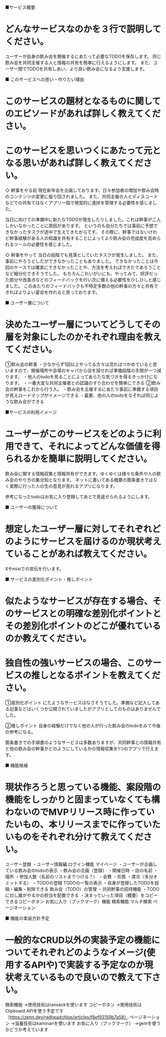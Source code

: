 ■サービス概要
# どんなサービスなのかを３行で説明してください。
ユーザーが自身の飲み会を開催するにあたって必要なTODOを保存します。
同じ飲み会を共同主催する人と情報の共有を簡単に行えるようにします。
また、ユーザー間でTODOを共有しあい、より良い飲み会になるよう支援します。

■ このサービスへの思い・作りたい理由
# このサービスの題材となるものに関してのエピソードがあれば詳しく教えてください。
# このサービスを思いつくにあたって元となる思いがあれば詳しく教えてください。
◇ 幹事をやる前
	現在新年会を企画しております。日々参加者の増加や飲み会時のコンテンツの変更に振り回されました。
  また、共同主催の人とディスコードなどでの共有ではなくアプリ一個で視覚的に進捗を管理する必要性を感じました。

  当日に向けての準備中に新たなTODOが発生したりしました。これは幹事が二人しかいなかったことに原因があります。
	というのも自分たちでは事前に予想できなかったタスクが途中で生えてきたからです。
  その際に、幹事ではないけれど幹事経験がある人の知識を共有することによってより飲み会の完成度を高められるツールの必要性を感じました。

◇	幹事をやって
	当日の段階でも見落としていたタスクが発生しました。
	また、事前にやろうとしたができなかったこともありました。
	できなかったことは今回のケースでは確実にできなかったことや、方法を考えればできたであろうことなど細分化できそうでした。
	もちろんこれいがいにも、やってみて、好評だった部分や改善点などのフィードバックを行い次に備える必要性をひしひしと感じました。
	このあたりのフィードバックも不特定多数の他の幹事の方々と共有できればよりよい宴会を作れると思っております。

■ ユーザー層について
# 決めたユーザー層についてどうしてその層を対象にしたのかそれぞれ理由を教えてください。
①飲み会の幹事
・少なからず1回以上やってる方々は流れはつかめていると思いますので、開催場所や会場のキャパから店を探せれば準備段階の手間が一つ減ります。
・他人のtodoを見ることによってあらたな気づきを得るきっかけになります。
・一番大変な共同主催者との認識のすり合わせを簡単にできる
②飲み会の幹事をこれから行う人。
・飲み会を主催するにあたり事前に準備する項目が見えロードマップがイメージできる
・最悪、他の人のtodoをなぞれば同じような飲み会ができる

■サービスの利用イメージ
# ユーザーがこのサービスをどのように利用できて、それによってどんな価値を得られるかを簡単に説明してください。
飲み会に関する情報収集と情報共有ができます。ゆくゆくは様々な条件や人の飲み会のやり方の集合知となります。
ネットに書いてある概要の箇条書きではなく実際に行った人の生の意見が見れるアプリになります。

参考になったtodoはお気に入り登録してあとで見返せられるようにします。

■ ユーザーの獲得について
# 想定したユーザー層に対してそれぞれどのようにサービスを届けるのか現状考えていることがあれば教えてください。
Xやmixiでの宣伝を行います。

■ サービスの差別化ポイント・推しポイント
# 似たようなサービスが存在する場合、そのサービスとの明確な差別化ポイントとその差別化ポイントのどこが優れているのか教えてください。
# 独自性の強いサービスの場合、このサービスの推しとなるポイントを教えてください。
①差別化ポイント
にたようなサービスはなさそうでした。準備など記入してある記事などはいくつか公開されていましたがアプリとしてのものはありませんでした。

②推しポイント
自身の経験だけでなく他の人が行った飲み会のtodoをみて今後の参考になる。

箇条書きでの手順書のようなサービスは多数ありますが、共同幹事との情報共有と他の飲み会の幹事がどのようにしているかの情報収集を1つのアプリで行えます。

■ 機能候補
# 現状作ろうと思っている機能、案段階の機能をしっかりと固まっていなくても構わないのでMVPリリース時に作っていたいもの、本リリースまでに作っていたいものをそれぞれ分けて教えてください。
ユーザー登録
	・ユーザー情報編
ログイン機能
マイページ
	・ユーザーが企画している飲み会のtodoの表示
	・飲み会の企画（登録）
		・開催日時
		・店の名前
		・場所
		・参加人数（名前のリストまでつける？）
		・会費
		・形態
		・席次（多分オミットする）
	・TODOの登録
TODOの一覧の表示
	・自身が登録したTODOを投稿・編集・削除できる
飲み会（TODO）の管理
	・共同幹事の招待機能
	・TODOに対し誰がやるかの担当を配置できる
	・決まっていった項目（概要）をコピーできるコピーボタン
お気に入り（ブックマーク）機能
検索機能
マルチ検索
ページネーション




■ 機能の実装方針予定
# 一般的なCRUD以外の実装予定の機能についてそれぞれどのようなイメージ(使用するAPIや)で実装する予定なのか現状考えているもので良いので教えて下さい。
検索機能
→使用技術はransackを使います
コピーボタン
→使用技術はClipboard APIを使う予定です（https://zenn.dev/redheadchloe/articles/f8ef93159b7a58）
ページネーション
→滋養技術はkaminariを使います
お気に入り（ブックマーク）
→gemを使うかどうか考えています
